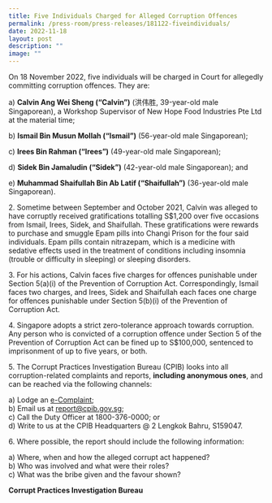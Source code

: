 ```yaml
---
title: Five Individuals Charged for Alleged Corruption Offences
permalink: /press-room/press-releases/181122-fiveindividuals/
date: 2022-11-18
layout: post
description: ""
image: ""
---
```

On 18 November 2022, five individuals will be charged in Court for allegedly committing corruption offences. They are:

a) **Calvin Ang Wei Sheng (“Calvin”)** (洪伟胜, 39-year-old male Singaporean), a Workshop Supervisor of New Hope Food Industries Pte Ltd at the material time;

b) **Ismail Bin Musun Mollah (“Ismail”)** (56-year-old male Singaporean);

c) **Irees Bin Rahman (“Irees”)** (49-year-old male Singaporean);

d) **Sidek Bin Jamaludin (“Sidek”)** (42-year-old male Singaporean); and

e) **Muhammad Shaifullah Bin Ab Latif (“Shaifullah”)** (36-year-old male Singaporean).

2\. Sometime between September and October 2021, Calvin was alleged to have corruptly received gratifications totalling S$1,200 over five occasions from Ismail, Irees, Sidek, and Shaifullah. These gratifications were rewards to purchase and smuggle Epam pills into Changi Prison for the four said individuals. Epam pills contain nitrazepam, which is a medicine with sedative effects used in the treatment of conditions including insomnia (trouble or difficulty in sleeping) or sleeping disorders.

3\. For his actions, Calvin faces five charges for offences punishable under Section 5(a)(i) of the Prevention of Corruption Act. Correspondingly, Ismail faces two charges, and Irees, Sidek and Shaifullah each faces one charge for offences punishable under Section 5(b)(i) of the Prevention of Corruption Act.

4\. Singapore adopts a strict zero-tolerance approach towards corruption. Any person who is convicted of a corruption offence under Section 5 of the Prevention of Corruption Act can be fined up to S$100,000, sentenced to imprisonment of up to five years, or both.

5\. The Corrupt Practices Investigation Bureau (CPIB) looks into all corruption-related
complaints and reports, **including anonymous ones**, and can be reached via the
following channels:

a) Lodge an [e-Complaint](/e-services/e-complaint-for-corrupt-conduct);<br>
b) Email us at <a class="spamspan" href="mailto:report@cpib.gov.sg">report@cpib.gov.sg</a>;<br />
c) Call the Duty Officer at 1800-376-0000; or<br />
d) Write to us at the CPIB Headquarters @ 2 Lengkok Bahru, S159047.

6\. Where possible, the report should include the following information:

a) Where, when and how the alleged corrupt act happened?<br />
b) Who was involved and what were their roles?<br />
c) What was the bribe given and the favour shown?

**Corrupt Practices Investigation Bureau**